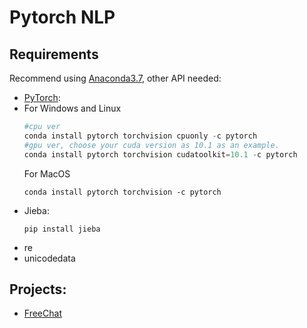 # Pytorch NLP

## Requirements
Recommend using [Anaconda3.7](https://docs.anaconda.com/anaconda/install/), other API needed:
- [PyTorch](https://pytorch.org/): 
- 
    For Windows and Linux
    ```python
    #cpu ver
    conda install pytorch torchvision cpuonly -c pytorch
    #gpu ver, choose your cuda version as 10.1 as an example.
    conda install pytorch torchvision cudatoolkit=10.1 -c pytorch
    ```
    For MacOS
    ```
    conda install pytorch torchvision -c pytorch
    ```
- Jieba: 
    ```
    pip install jieba
    ```
- re
- unicodedata

## Projects:
- [FreeChat](https://github.com/shinoyuki222/PyTorch_NLP/tree/master/FreeChat)